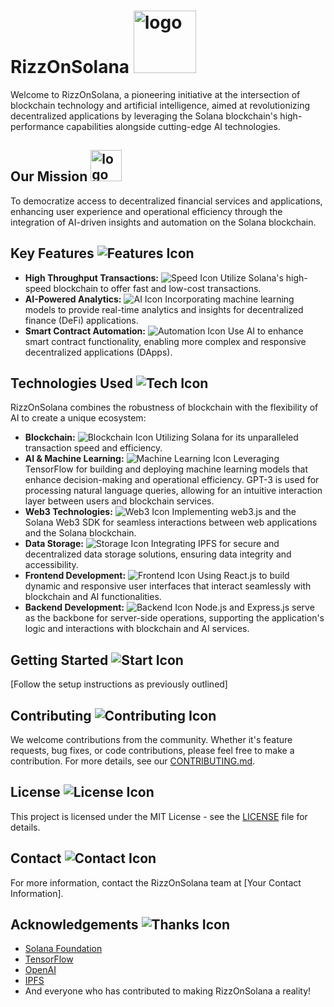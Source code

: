 # RizzOnSolana <img src="https://github.com/RizzOnSolana/.github/assets/161975417/e21e668f-aff1-4714-89aa-7479cb658a7b" width="100" height="100" alt="logo">


Welcome to RizzOnSolana, a pioneering initiative at the intersection of blockchain technology and artificial intelligence, aimed at revolutionizing decentralized applications by leveraging the Solana blockchain's high-performance capabilities alongside cutting-edge AI technologies.

## Our Mission <img src="https://github.com/RizzOnSolana/.github/assets/161975417/a803bb36-29ca-43d9-8479-954f20707a20" width="50" height="50" alt="logo">

To democratize access to decentralized financial services and applications, enhancing user experience and operational efficiency through the integration of AI-driven insights and automation on the Solana blockchain.

## Key Features ![Features Icon](https://via.placeholder.com/20)

- **High Throughput Transactions:** ![Speed Icon](https://via.placeholder.com/15) Utilize Solana's high-speed blockchain to offer fast and low-cost transactions.
- **AI-Powered Analytics:** ![AI Icon](https://via.placeholder.com/15) Incorporating machine learning models to provide real-time analytics and insights for decentralized finance (DeFi) applications.
- **Smart Contract Automation:** ![Automation Icon](https://via.placeholder.com/15) Use AI to enhance smart contract functionality, enabling more complex and responsive decentralized applications (DApps).

## Technologies Used ![Tech Icon](https://via.placeholder.com/20)

RizzOnSolana combines the robustness of blockchain with the flexibility of AI to create a unique ecosystem:

- **Blockchain:** ![Blockchain Icon](https://via.placeholder.com/15) Utilizing Solana for its unparalleled transaction speed and efficiency.
- **AI & Machine Learning:** ![Machine Learning Icon](https://via.placeholder.com/15) Leveraging TensorFlow for building and deploying machine learning models that enhance decision-making and operational efficiency. GPT-3 is used for processing natural language queries, allowing for an intuitive interaction layer between users and blockchain services.
- **Web3 Technologies:** ![Web3 Icon](https://via.placeholder.com/15) Implementing web3.js and the Solana Web3 SDK for seamless interactions between web applications and the Solana blockchain.
- **Data Storage:** ![Storage Icon](https://via.placeholder.com/15) Integrating IPFS for secure and decentralized data storage solutions, ensuring data integrity and accessibility.
- **Frontend Development:** ![Frontend Icon](https://via.placeholder.com/15) Using React.js to build dynamic and responsive user interfaces that interact seamlessly with blockchain and AI functionalities.
- **Backend Development:** ![Backend Icon](https://via.placeholder.com/15) Node.js and Express.js serve as the backbone for server-side operations, supporting the application's logic and interactions with blockchain and AI services.

## Getting Started ![Start Icon](https://via.placeholder.com/20)

[Follow the setup instructions as previously outlined]

## Contributing ![Contributing Icon](https://via.placeholder.com/20)

We welcome contributions from the community. Whether it's feature requests, bug fixes, or code contributions, please feel free to make a contribution. For more details, see our [CONTRIBUTING.md](CONTRIBUTING.md).

## License ![License Icon](https://via.placeholder.com/20)

This project is licensed under the MIT License - see the [LICENSE](LICENSE) file for details.

## Contact ![Contact Icon](https://via.placeholder.com/20)

For more information, contact the RizzOnSolana team at [Your Contact Information].

## Acknowledgements ![Thanks Icon](https://via.placeholder.com/20)

- [Solana Foundation](https://solana.com/)
- [TensorFlow](https://www.tensorflow.org/)
- [OpenAI](https://openai.com/)
- [IPFS](https://ipfs.io/)
- And everyone who has contributed to making RizzOnSolana a reality!
